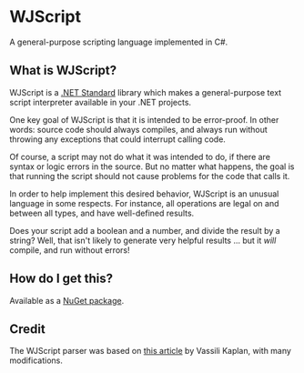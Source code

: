 # WJScript
A general-purpose scripting language implemented in C#.

## What is WJScript?
WJScript is a [.NET Standard](https://docs.microsoft.com/en-us/dotnet/standard/net-standard) library which makes a general-purpose text script interpreter available in your .NET projects.

One key goal of WJScript is that it is intended to be error-proof. In other words: source code should always compiles, and always run without throwing any exceptions that could interrupt calling code.

Of course, a script may not do what it was intended to do, if there are syntax or logic errors in the source. But no matter what happens, the goal is that running the script should not cause problems for the code that calls it.

In order to help implement this desired behavior, WJScript is an unusual language in some respects. For instance, all operations are legal on and between all types, and have well-defined results.

Does your script add a boolean and a number, and divide the result by a string? Well, that isn't likely to generate very helpful results ... but it *will* compile, and run without errors!

## How do I get this?
Available as a [NuGet package](https://www.nuget.org/packages/WJScriptParser).

## Credit
The WJScript parser was based on [this article](http://www.codemag.com/article/1607081) by Vassili Kaplan, with many modifications.